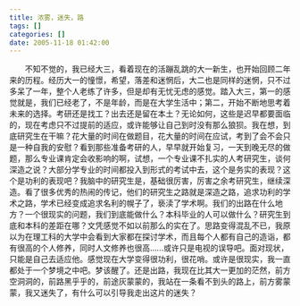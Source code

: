 ```yaml
---
title: 浓雾，迷失，路
tags: []
categories: []
date: 2005-11-18 01:42:00 
---
```



&emsp;&emsp;不知不觉的，我已经大三，看着现在的活蹦乱跳的大一新生，也开始回顾二年来的历程。经历大一的憧憬，希望，落差和迷惘后，大二也是同样的迷惘，只不过多呆了一年，整个人老练了许多，但是却有无忧无虑的感觉。踏入大三，第一的感觉就是，我们已经老了，不是年龄，而是在大学生活中；第二，开始不断地思考着未来的选择。考研还是找工？出去还是留在本土？无论如何，这些是迟早都要面临的，现在考虑只不过提前的适应，或许能够让自己到时没有那么狼狈。我在想，到底研究生在干嘛？花大量的时间在做题目，花大量的时间在应试，考到了会不会只是一种自我的安慰？看到那些准备考研的人，早早就开始复习，一天到晚无尽的做题，那么专业课肯定会收影响的啊，试想，一个专业课不扎实的人考研究生，谈何深造之说？大部分学专业的时间都投入到形式的考试中去，这个是务实的表现？这个是功利的表现吧？我脑中的研究生是，基础很厉害，厉害之余考研究生，继续深造。看了很多优秀的热闹的传记，他们的研究生之路就是深造之路，追求功利的学术之路，学术已经变成追求名利的幌子了，亵渎了学术啊。我们的出路在什么地方？一个很现实的问题，我们到底能做什么？本科毕业的人可以做什么？研究生到底和本科的差距在哪？文凭感觉不如以前那么的实在了。思路变得混乱不已，我原以为在理工科的大学中会看到大家都在探讨学术，而且每个人都有自己的造诣，都有很高的个人修养，同时人文修养也很高......或许只是电视的误导吧。面对现状，只能是自己去适应他。感觉现在大学变得很功利，很花哨。或许是很现实，我一直都处于一个梦境之中吧。梦该醒了。还是出路，我现在比其大一更加的茫然，前方空洞洞的，前路黑乎乎的，前途灰蒙蒙的，我站在一条看不到头的路上，前方雾蒙蒙，我又迷失了，有什么可以引导我走出这片的迷失？